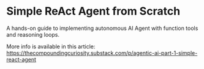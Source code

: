 # Simple ReAct Agent from Scratch

A hands-on guide to implementing autonomous AI Agent with function tools and reasoning loops.

More info is available in this article: https://thecompoundingcuriosity.substack.com/p/agentic-ai-part-1-simple-react-agent